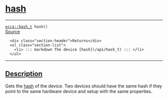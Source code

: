 
<h1 id="hash">
 <a href="#/api/device/hash" class="anchor">
   <span>hash</span>
  </a>
</h1>

<div class="signature">

<hr>

  <div class="definition-container">
    <div class="definition">
      <code><a href="#/api/hash_t">occa::hash_t</a> hash()</code>
      <div class="flex-spacing"></div>
      <a href="https://github.com/libocca/occa/blob/7d325d3f/include/occa/core/device.hpp#L304" target="_blank">Source</a>
    </div>
    <div class="description">

      <div class="section-header">Returns</div>
      <ul class="section-list">
        <li> ::: markdown The device [hash](/api/hash_t) ::: </li>
      </ul>
</div>
  </div>

  <hr>
</div>


<h2 id="description">
 <a href="#/api/device/hash?id=description" class="anchor">
   <span>Description</span>
  </a>
</h2>

Gets the [hash](/api/hash_t) of the device.
Two devices should have the same hash if they point to the same hardware device
and setup with the same properties.
